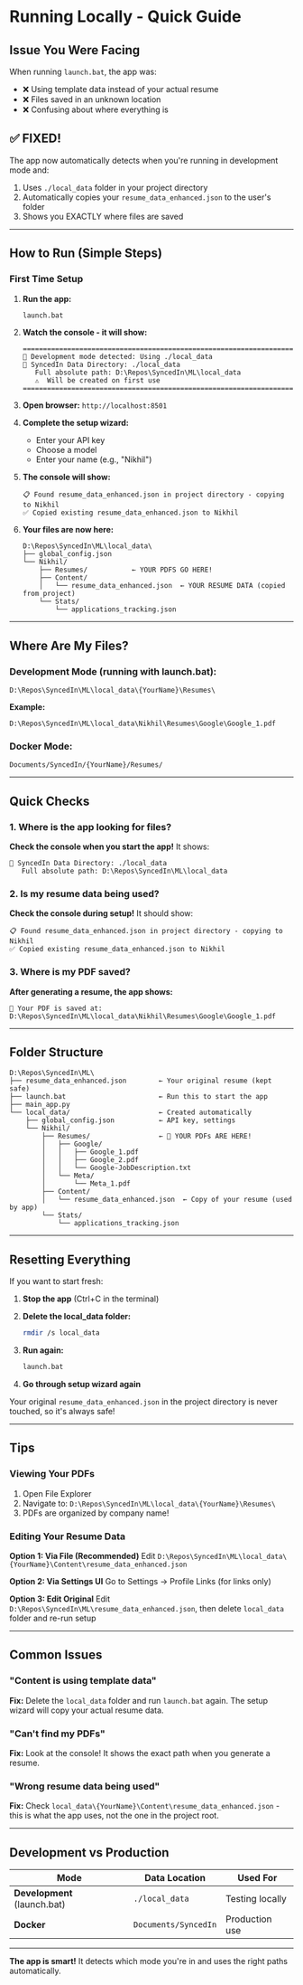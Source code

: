 # Running Locally - Quick Guide

## Issue You Were Facing

When running `launch.bat`, the app was:
- ❌ Using template data instead of your actual resume
- ❌ Files saved in an unknown location
- ❌ Confusing about where everything is

## ✅ FIXED!

The app now automatically detects when you're running in development mode and:
1. Uses `./local_data` folder in your project directory
2. Automatically copies your `resume_data_enhanced.json` to the user's folder
3. Shows you EXACTLY where files are saved

---

## How to Run (Simple Steps)

### First Time Setup

1. **Run the app:**
   ```bash
   launch.bat
   ```

2. **Watch the console - it will show:**
   ```
   ======================================================================
   🔧 Development mode detected: Using ./local_data
   📁 SyncedIn Data Directory: ./local_data
      Full absolute path: D:\Repos\SyncedIn\ML\local_data
      ⚠️  Will be created on first use
   ======================================================================
   ```

3. **Open browser:** `http://localhost:8501`

4. **Complete the setup wizard:**
   - Enter your API key
   - Choose a model
   - Enter your name (e.g., "Nikhil")

5. **The console will show:**
   ```
   📋 Found resume_data_enhanced.json in project directory - copying to Nikhil
   ✅ Copied existing resume_data_enhanced.json to Nikhil
   ```

6. **Your files are now here:**
   ```
   D:\Repos\SyncedIn\ML\local_data\
   ├── global_config.json
   └── Nikhil/
       ├── Resumes/           ← YOUR PDFS GO HERE!
       ├── Content/
       │   └── resume_data_enhanced.json  ← YOUR RESUME DATA (copied from project)
       └── Stats/
           └── applications_tracking.json
   ```

---

## Where Are My Files?

### Development Mode (running with launch.bat):
```
D:\Repos\SyncedIn\ML\local_data\{YourName}\Resumes\
```

**Example:**
```
D:\Repos\SyncedIn\ML\local_data\Nikhil\Resumes\Google\Google_1.pdf
```

### Docker Mode:
```
Documents/SyncedIn/{YourName}/Resumes/
```

---

## Quick Checks

### 1. Where is the app looking for files?
**Check the console when you start the app!** It shows:
```
📁 SyncedIn Data Directory: ./local_data
   Full absolute path: D:\Repos\SyncedIn\ML\local_data
```

### 2. Is my resume data being used?
**Check the console during setup!** It should show:
```
📋 Found resume_data_enhanced.json in project directory - copying to Nikhil
✅ Copied existing resume_data_enhanced.json to Nikhil
```

### 3. Where is my PDF saved?
**After generating a resume, the app shows:**
```
📁 Your PDF is saved at:
D:\Repos\SyncedIn\ML\local_data\Nikhil\Resumes\Google\Google_1.pdf
```

---

## Folder Structure

```
D:\Repos\SyncedIn\ML\
├── resume_data_enhanced.json        ← Your original resume (kept safe)
├── launch.bat                       ← Run this to start the app
├── main_app.py
└── local_data/                      ← Created automatically
    ├── global_config.json           ← API key, settings
    └── Nikhil/
        ├── Resumes/                 ← 📄 YOUR PDFs ARE HERE!
        │   ├── Google/
        │   │   ├── Google_1.pdf
        │   │   ├── Google_2.pdf
        │   │   └── Google-JobDescription.txt
        │   └── Meta/
        │       └── Meta_1.pdf
        ├── Content/
        │   └── resume_data_enhanced.json  ← Copy of your resume (used by app)
        └── Stats/
            └── applications_tracking.json
```

---

## Resetting Everything

If you want to start fresh:

1. **Stop the app** (Ctrl+C in the terminal)

2. **Delete the local_data folder:**
   ```bash
   rmdir /s local_data
   ```

3. **Run again:**
   ```bash
   launch.bat
   ```

4. **Go through setup wizard again**

Your original `resume_data_enhanced.json` in the project directory is never touched, so it's always safe!

---

## Tips

### Viewing Your PDFs
1. Open File Explorer
2. Navigate to: `D:\Repos\SyncedIn\ML\local_data\{YourName}\Resumes\`
3. PDFs are organized by company name!

### Editing Your Resume Data
**Option 1: Via File (Recommended)**
Edit `D:\Repos\SyncedIn\ML\local_data\{YourName}\Content\resume_data_enhanced.json`

**Option 2: Via Settings UI**
Go to Settings → Profile Links (for links only)

**Option 3: Edit Original**
Edit `D:\Repos\SyncedIn\ML\resume_data_enhanced.json`, then delete `local_data` folder and re-run setup

---

## Common Issues

### "Content is using template data"
**Fix:** Delete the `local_data` folder and run `launch.bat` again. The setup wizard will copy your actual resume data.

### "Can't find my PDFs"
**Fix:** Look at the console! It shows the exact path when you generate a resume.

### "Wrong resume data being used"
**Fix:** Check `local_data\{YourName}\Content\resume_data_enhanced.json` - this is what the app uses, not the one in the project root.

---

## Development vs Production

| Mode | Data Location | Used For |
|------|---------------|----------|
| **Development** (launch.bat) | `./local_data` | Testing locally |
| **Docker** | `Documents/SyncedIn` | Production use |

---

**The app is smart!** It detects which mode you're in and uses the right paths automatically.
